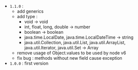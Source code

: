 * `1.1.0` :
  * add generics
  * add type :
    * void -> void
    * int, float, long, double -> number
    * boolean -> boolean
    * java.time.LocalDate, java.time.LocalDateTime -> string
    * java.util.Collection, java.util.List, java.util.ArrayList, java.util.Iterator, java.util.Set -> Array
  * remove usage of Object.values to be used by node v6
  * fix bug : methods without new field cause exception
* `1.0.0` : first version